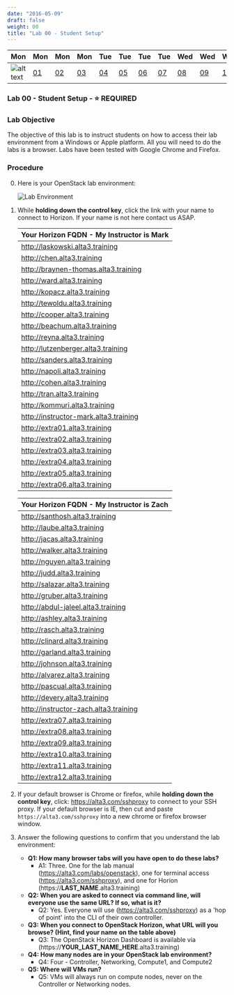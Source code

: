 ```yaml
---
date: "2016-05-09"
draft: false
weight: 00
title: "Lab 00 - Student Setup"
---
```


|Mon|Mon|Mon|Mon|Tue|Tue|Tue|Tue|Wed|Wed|Wed|Thur|Thur|Thur|Thur|
|---|---|---|---|---|---|---|---|---|---|---|---|---|---|---|
|![alt text](https://i.imgur.com/nPM3gyv.png "You are here")|[01](/labs/openstack/01/)|[02](/labs/openstack/02/)|[03](/labs/openstack/03/)|[04](/labs/openstack/04/)|[05](/labs/openstack/05/)|[06](/labs/openstack/06/)|[07](/labs/openstack/07/)|[08](/labs/openstack/08/)|[09](/labs/openstack/09/)|[10](/labs/openstack/10/)|[11](/labs/openstack/11/)|[12](/labs/openstack/12/)|[13](/labs/openstack/13/)|[14](/labs/openstack/14/)|

### Lab 00 - Student Setup - &#x2B50; REQUIRED

### Lab Objective


The objective of this lab is to instruct students on how to access their lab environment from a Windows or Apple platform. All you will need to do the labs is a browser. Labs have been tested with Google Chrome and Firefox. 

### Procedure

0. Here is your OpenStack lab environment: 

	![Lab Environment](https://i.imgur.com/diOquaU.png)

0. While **holding down the control key**, click the link with your name to connect to Horizon. If your name is not here contact us ASAP. 

    | Your Horizon FQDN - My Instructor is Mark
    | ---
    |http://laskowski.alta3.training
    |http://chen.alta3.training
    |http://braynen-thomas.alta3.training
    |http://ward.alta3.training
    |http://kopacz.alta3.training
    |http://tewoldu.alta3.training
    |http://cooper.alta3.training
    |http://beachum.alta3.training
    |http://reyna.alta3.training
    |http://lutzenberger.alta3.training
    |http://sanders.alta3.training
    |http://napoli.alta3.training
    |http://cohen.alta3.training
    |http://tran.alta3.training
    |http://kommuri.alta3.training
    |http://instructor-mark.alta3.training
    |http://extra01.alta3.training
    |http://extra02.alta3.training
    |http://extra03.alta3.training
    |http://extra04.alta3.training
    |http://extra05.alta3.training
    |http://extra06.alta3.training
    
    | Your Horizon FQDN - My Instructor is Zach
    | ---
    |http://santhosh.alta3.training
    |http://laube.alta3.training
    |http://jacas.alta3.training
    |http://walker.alta3.training
    |http://nguyen.alta3.training
    |http://judd.alta3.training
    |http://salazar.alta3.training
    |http://gruber.alta3.training
    |http://abdul-jaleel.alta3.training
    |http://ashley.alta3.training
    |http://rasch.alta3.training
    |http://clinard.alta3.training
    |http://garland.alta3.training
    |http://johnson.alta3.training
    |http://alvarez.alta3.training
    |http://pascual.alta3.training
    |http://devery.alta3.training
    |http://instructor-zach.alta3.training
    |http://extra07.alta3.training
    |http://extra08.alta3.training
    |http://extra09.alta3.training
    |http://extra10.alta3.training
    |http://extra11.alta3.training
    |http://extra12.alta3.training
    
0. If your default browser is Chrome or firefox, while **holding down the control key**, click: https://alta3.com/sshproxy to connect to your SSH proxy. If your default browser is IE, then cut and paste `https://alta3.com/sshproxy` into a new chrome or firefox browser window.
 
0. Answer the following questions to confirm that you understand the lab environment:
    - **Q1: How many browser tabs will you have open to do these labs?**
      - A1: Three. One for the lab manual (https://alta3.com/labs/openstack), one for terminal access (https://alta3.com/sshproxy), and one for Horion (https://**LAST_NAME**.alta3.training)
    - **Q2: When you are asked to connect via command line, will everyone use the same URL?  If so, what is it?**
      - Q2: Yes. Everyone will use (https://alta3.com/sshproxy) as a 'hop of point' into the CLI of their own controller.
    - **Q3: When you connect to OpenStack Horizon, what URL will you browse? (Hint, find your name on the table above)**
      - Q3: The OpenStack Horizon Dashboard is available via (https://**YOUR_LAST_NAME_HERE**.alta3.training)
    - **Q4: How many nodes are in your OpenStack lab environment?**
      - Q4: Four - Controller, Networking, Compute1, and Compute2
    - **Q5: Where will VMs run?**
      - Q5: VMs will always run on compute nodes, never on the Controller or Networking nodes.
	
